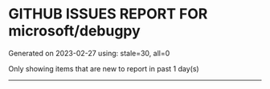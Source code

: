
# GITHUB ISSUES REPORT FOR microsoft/debugpy


Generated on 2023-02-27 using: stale=30, all=0


Only showing items that are new to report in past 1 day(s)


---
